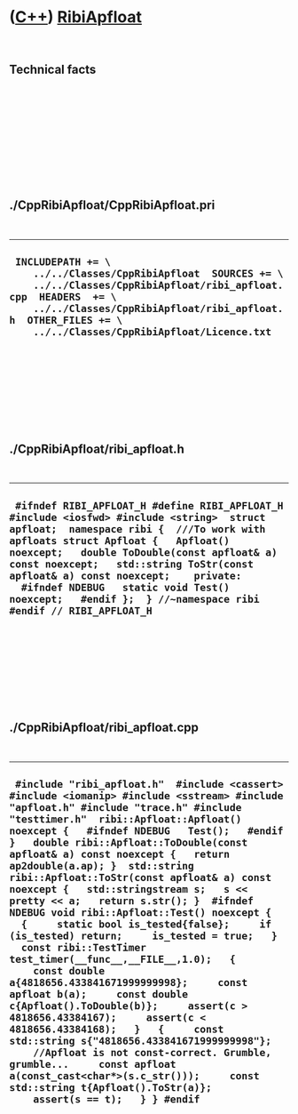 
 

 

 

 

 

([C++](Cpp.md)) [RibiApfloat](CppRibiApfloat.md)
==================================================

 

Technical facts
---------------

 

 

 

 

 

 

./CppRibiApfloat/CppRibiApfloat.pri
-----------------------------------

 

  ----------------------------------------------------------------------------------------------------------------------------------------------------------------------------------------------------------------------------------------------------
  ` INCLUDEPATH += \     ../../Classes/CppRibiApfloat  SOURCES += \     ../../Classes/CppRibiApfloat/ribi_apfloat.cpp  HEADERS  += \     ../../Classes/CppRibiApfloat/ribi_apfloat.h  OTHER_FILES += \     ../../Classes/CppRibiApfloat/Licence.txt`
  ----------------------------------------------------------------------------------------------------------------------------------------------------------------------------------------------------------------------------------------------------

 

 

 

 

 

./CppRibiApfloat/ribi\_apfloat.h
--------------------------------

 

  ----------------------------------------------------------------------------------------------------------------------------------------------------------------------------------------------------------------------------------------------------------------------------------------------------------------------------------------------------------------------------------------------------------------------------
  ` #ifndef RIBI_APFLOAT_H #define RIBI_APFLOAT_H  #include <iosfwd> #include <string>  struct apfloat;  namespace ribi {  ///To work with apfloats struct Apfloat {   Apfloat() noexcept;   double ToDouble(const apfloat& a) const noexcept;   std::string ToStr(const apfloat& a) const noexcept;    private:   #ifndef NDEBUG   static void Test() noexcept;   #endif };  } //~namespace ribi  #endif // RIBI_APFLOAT_H`
  ----------------------------------------------------------------------------------------------------------------------------------------------------------------------------------------------------------------------------------------------------------------------------------------------------------------------------------------------------------------------------------------------------------------------------

 

 

 

 

 

./CppRibiApfloat/ribi\_apfloat.cpp
----------------------------------

 

  -------------------------------------------------------------------------------------------------------------------------------------------------------------------------------------------------------------------------------------------------------------------------------------------------------------------------------------------------------------------------------------------------------------------------------------------------------------------------------------------------------------------------------------------------------------------------------------------------------------------------------------------------------------------------------------------------------------------------------------------------------------------------------------------------------------------------------------------------------------------------------------------------------------------------------------------------------------------------------------------------------------------------------------------------------------------------------------------------------------------------------------
  ` #include "ribi_apfloat.h"  #include <cassert> #include <iomanip> #include <sstream> #include "apfloat.h" #include "trace.h" #include "testtimer.h"  ribi::Apfloat::Apfloat() noexcept {   #ifndef NDEBUG   Test();   #endif }   double ribi::Apfloat::ToDouble(const apfloat& a) const noexcept {   return ap2double(a.ap); }  std::string ribi::Apfloat::ToStr(const apfloat& a) const noexcept {   std::stringstream s;   s << pretty << a;   return s.str(); }  #ifndef NDEBUG void ribi::Apfloat::Test() noexcept {   {     static bool is_tested{false};     if (is_tested) return;     is_tested = true;   }   const ribi::TestTimer test_timer(__func__,__FILE__,1.0);   {     const double a{4818656.433841671999999998};     const apfloat b(a);     const double c{Apfloat().ToDouble(b)};     assert(c > 4818656.43384167);     assert(c < 4818656.43384168);   }   {     const std::string s{"4818656.433841671999999998"};     //Apfloat is not const-correct. Grumble, grumble...     const apfloat a(const_cast<char*>(s.c_str()));     const std::string t{Apfloat().ToStr(a)};     assert(s == t);   } } #endif`
  -------------------------------------------------------------------------------------------------------------------------------------------------------------------------------------------------------------------------------------------------------------------------------------------------------------------------------------------------------------------------------------------------------------------------------------------------------------------------------------------------------------------------------------------------------------------------------------------------------------------------------------------------------------------------------------------------------------------------------------------------------------------------------------------------------------------------------------------------------------------------------------------------------------------------------------------------------------------------------------------------------------------------------------------------------------------------------------------------------------------------------------

 

 

 

 

 

 

